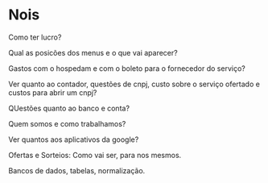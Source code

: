 # Nois

Como ter lucro?

Qual as posicões dos menus e o que vai aparecer?

Gastos com o hospedam e com o boleto para o fornecedor do serviço?

Ver quanto ao contador, questões de cnpj, custo sobre o serviço ofertado e custos para abrir um cnpj?

QUestões quanto ao banco e conta?

Quem somos e como trabalhamos?

Ver quantos aos aplicativos da google?

Ofertas e Sorteios:
Como vai ser, para nos mesmos.


Bancos de dados, tabelas, normalização.
